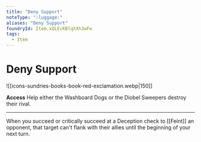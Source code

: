 ```yaml
---
title: "Deny Support"
noteType: ":luggage:"
aliases: "Deny Support"
foundryId: Item.xQLEcKBlqhXh3wFw
tags:
  - Item
---
```


# Deny Support
![[icons-sundries-books-book-red-exclamation.webp|150]]

**Access** Help either the Washboard Dogs or the Diobel Sweepers destroy their rival.

* * *

When you succeed or critically succeed at a Deception check to [[Feint]] an opponent, that target can't flank with their allies until the beginning of your next turn.
